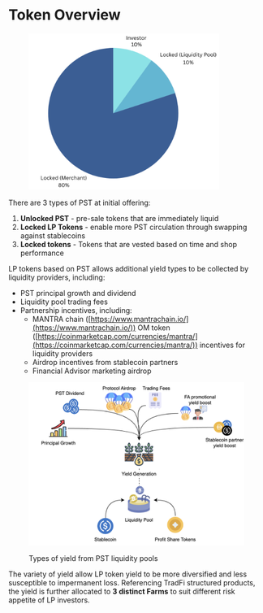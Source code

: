 # Token Overview

<figure><img src="../.gitbook/assets/image (23).png" alt="" width="375"><figcaption></figcaption></figure>

There are 3 types of PST at initial offering:

1. **Unlocked PST** - pre-sale tokens that are immediately liquid
2. **Locked LP Tokens** - enable more PST circulation through swapping against stablecoins
3. **Locked tokens** - Tokens that are vested based on time and shop performance

LP tokens based on PST allows additional yield types to be collected by liquidity providers, including:

* PST principal growth and dividend
* Liquidity pool trading fees
* Partnership incentives, including:
  * MANTRA chain ([https://www.mantrachain.io/](https://www.mantrachain.io/)) OM token ([https://coinmarketcap.com/currencies/mantra/](https://coinmarketcap.com/currencies/mantra/)) incentives for liquidity providers
  * Airdrop incentives from stablecoin partners
  * Financial Advisor marketing airdrop

<figure><img src="../.gitbook/assets/image (12).png" alt="" width="563"><figcaption><p>Types of yield from PST liquidity pools</p></figcaption></figure>

The variety of yield allow LP token yield to be more diversified and less susceptible to impermanent loss. Referencing TradFi structured products, the yield is further allocated to **3 distinct Farms** to suit different risk appetite of LP investors.
